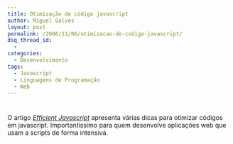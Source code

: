 ```yaml
---
title: Otimização de código javascript
author: Miguel Galves
layout: post
permalink: /2006/11/06/otimizacao-de-codigo-javascript/
dsq_thread_id:
  - 
categories:
  - Desenvolvimento
tags:
  - Javascript
  - Linguagens de Programação
  - Web
---
```

# 

O artigo [*Efficient Javascript*][1] apresenta várias dicas para otimizar códigos em javascript. Importantíssimo para quem desenvolve aplicações web que usam a scripts de forma intensiva.

 [1]: http://dev.opera.com/articles/view/48/
